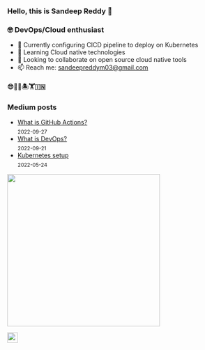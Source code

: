 ### Hello, this is Sandeep Reddy 👋

### 🤓 DevOps/Cloud enthusiast
- 🔭 Currently configuring CICD pipeline to deploy on Kubernetes
- 🌱 Learning Cloud native technologies
- 👯 Looking to collaborate on open source cloud native tools
- 📫 Reach me: sandeepreddym03@gmail.com

#### 😎🤟🎆🏝️🏋️🇮🇳

### Medium posts

<!-- blog starts -->
* [What is GitHub Actions?](https://imsandeepreddy.medium.com/what-is-github-actions-a0b2ff090a73?source=rss-42871914aff0------2) <br/> <sub>2022-09-27</sub>
* [What is DevOps?](https://imsandeepreddy.medium.com/what-is-devops-d7b73cc9f833?source=rss-42871914aff0------2) <br/> <sub>2022-09-21</sub>
* [Kubernetes setup](https://imsandeepreddy.medium.com/kubernetes-setup-46a3837be2f?source=rss-42871914aff0------2) <br/> <sub>2022-05-24</sub>
<!-- blog ends -->

<!-- programmer_humor_img starts -->
<a href="https://imgur.com/r/ProgrammerHumor/oqYSqA5"><img max-height="400" width="350" src="https://i.imgur.com/oqYSqA5.png"></a>
<!-- programmer_humor_img ends -->

[<img height="24" width="24" src="https://cdn.jsdelivr.net/npm/simple-icons@4.8.0/icons/linktree.svg" />][linktree]
     
[linktree]: https://linktr.ee/imsandeepreddy
